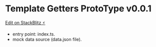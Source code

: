 # Template Getters ProtoType v0.0.1

[Edit on StackBlitz ⚡️](https://jake.stackblitz.com/edit/typescript-vqw8s1)

- entry point: index.ts.
- mock data source (data.json file).
